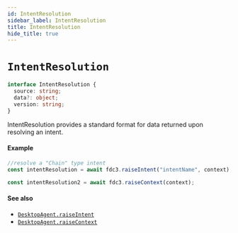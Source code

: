 ```yaml
---
id: IntentResolution
sidebar_label: IntentResolution
title: IntentResolution
hide_title: true
---
```

# `IntentResolution`

```ts
interface IntentResolution {
  source: string;
  data?: object;
  version: string;
}
```

IntentResolution provides a standard format for data returned upon resolving an intent.
 
#### Example
```js
//resolve a "Chain" type intent
const intentResolution = await fdc3.raiseIntent("intentName", context);

const intentResolution2 = await fdc3.raiseContext(context);
```

#### See also
* [`DesktopAgent.raiseIntent`](DesktopAgent#raiseintent)
* [`DesktopAgent.raiseContext`](DesktopAgent#raisecontext)